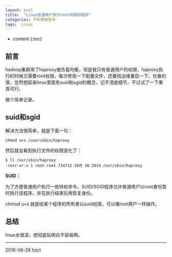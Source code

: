 ```yaml
---
layout: post
title:  "Linux普通用户执行root权限的程序"
categories: 不折腾被变羊
tags:  Linux
---
```


* content
{:toc}

## 前言

hadoop集群用了haproxy做负载均衡，但是我只有普通用户的权限，haproxy执行的时候又需要root权限，每次修改一下配置文件，还要找运维重启一下，忧桑的很，忽然想起来linux里面有suid和sgid的概念，记不清是细节，不过试了一下果真可行。

做个简单记录。




## suid和sgid

解决方法很简单，就是下面一句：

```
chmod u+s /user/sbin/haproxy
```

然后就会看到执行文件的权限变化了：

```
$ ll /usr/sbin/haproxy
-rwsr-xr-x 1 root root 734712 10月 16 2014 /usr/sbin/haproxy
```
**SUID：**

为了方便普通用户执行一些特权命令，SUID/SGID程序允许普通用户以root身份暂时执行该程序，并在执行结束后再恢复身份。

chmod u+s 就是给某个程序的所有者以suid权限，可以像root用户一样操作。

## 总结

linux水很深，想彻底玩明白不容易啊。

***
2016-06-28 hzct
